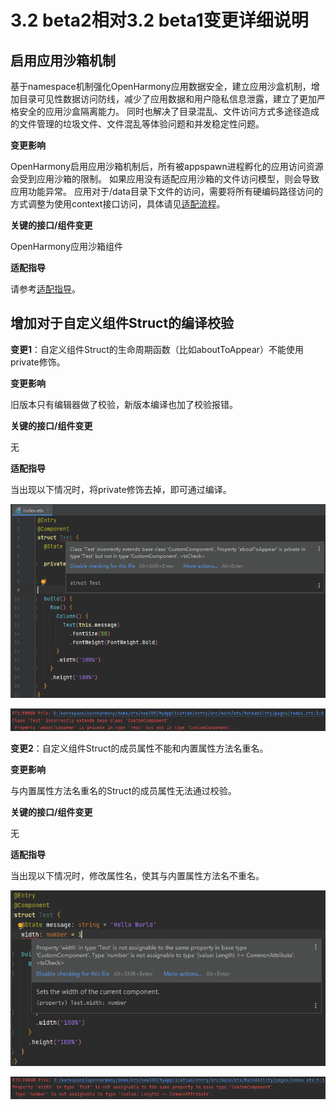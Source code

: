 # 3.2 beta2相对3.2 beta1变更详细说明

## 启用应用沙箱机制

基于namespace机制强化OpenHarmony应用数据安全，建立应用沙盒机制，增加目录可见性数据访问防线，减少了应用数据和用户隐私信息泄露，建立了更加严格安全的应用沙盒隔离能力。
同时也解决了目录混乱、文件访问方式多途径造成的文件管理的垃圾文件、文件混乱等体验问题和并发稳定性问题。

**变更影响**

OpenHarmony启用应用沙箱机制后，所有被appspawn进程孵化的应用访问资源会受到应用沙箱的限制。
如果应用没有适配应用沙箱的文件访问模型，则会导致应用功能异常。
应用对于/data目录下文件的访问，需要将所有硬编码路径访问的方式调整为使用context接口访问，具体请见[适配流程](application-sandbox-adaptation-guide.md#适配流程)。

**关键的接口/组件变更**

OpenHarmony应用沙箱组件

**适配指导**

请参考[适配指导](application-sandbox-adaptation-guide.md)。

## 增加对于自定义组件Struct的编译校验

**变更1**：自定义组件Struct的生命周期函数（比如aboutToAppear）不能使用private修饰。

**变更影响**

旧版本只有编辑器做了校验，新版本编译也加了校验报错。

**关键的接口/组件变更**

无

**适配指导**

当出现以下情况时，将private修饰去掉，即可通过编译。

![](figures/compile-change1-1.png)

![](figures/compile-change1-2.png)

**变更2**：自定义组件Struct的成员属性不能和内置属性方法名重名。

**变更影响**

与内置属性方法名重名的Struct的成员属性无法通过校验。

**关键的接口/组件变更**

无

**适配指导**

当出现以下情况时，修改属性名，使其与内置属性方法名不重名。

![](figures/compile-change2-1.png)

![](figures/compile-change2-2.png)